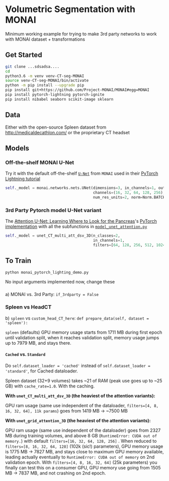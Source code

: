 # Volumetric Segmentation with MONAI

Minimum working example for trying to make 3rd party networks to work with MONAI dataset + transformations

## Get Started

```bash
git clone ...sdsadsa.... 
cd 
python3.6 -m venv venv-CT-seg-MONAI
source venv-CT-seg-MONAI/bin/activate
python -m pip install --upgrade pip
pip install git+https://github.com/Project-MONAI/MONAI#egg=MONAI
pip install pytorch-lightning pytorch-ignite
pip install nibabel seaborn scikit-image sklearn
```

## Data

Either with the open-source Spleen dataset from http://medicaldecathlon.com/ or the proprietary CT headset

## Models

### Off-the-shelf MONAI U-Net

Try it with the default off-the-shelf [`U-Net`](https://docs.monai.io/en/latest/_modules/monai/networks/nets/unet.html) from `MONAI` used in their [PyTorch Lightning tutorial](https://github.com/Project-MONAI/MONAI/blob/master/examples/notebooks/spleen_segmentation_3d_lightning.ipynb)

```python 
self._model = monai.networks.nets.UNet(dimensions=3, in_channels=1, out_channels=2,
                                       channels=(16, 32, 64, 128, 256), strides=(2, 2, 2, 2),
                                       num_res_units=2, norm=Norm.BATCH)
``` 

### 3rd Party Pytorch model U-Net variant

The [Attention U-Net: Learning Where to Look for the Pancreas](https://arxiv.org/abs/1804.03999)'s [PyTorch implementation](https://github.com/ozan-oktay/Attention-Gated-Networks/blob/master/models/networks/unet_CT_multi_att_dsv_3D.py) with all the subfunctions in [`model_unet_attention.py`](model_unet_attention.py)

```python 
self._model = unet_CT_multi_att_dsv_3D(n_classes=2,
                                       in_channels=1,
                                       filters=[64, 128, 256, 512, 1024]) # divided by scale = 4, equals the one above
``` 

## To Train

``` 
python monai_pytorch_lighting_demo.py 
```

No input arguments implemented now, change these 

###

a) MONAI vs. 3rd Party: `if_3rdparty = False`


### Spleen vs HeadCT

b) `spleen` vs `custom_head_CT_here`: `def prepare_data(self, dataset = 'spleen'):`

`spleen` (defaults) GPU memory usage starts from 1711 MB during first epoch until validation split, when it reaches validation split, memory usage jumps up to 7979 MB, and stays there.  

#### `Cached` vs. `Standard`

Do `self.dataset_loader = 'cached'` instead of `self.dataset_loader = 'standard'`, for Cached dataloader. 

Spleen dataset (32+9 volumes) takes ~21 of RAM (peak use goes up to ~25 GB) with `cache_rate=1.0`. With the caching.

**With `unet_CT_multi_att_dsv_3D` (the heaviest of the attention variants):**

GPU ram usage (same use independent of the dataloader, `filters=[4, 8, 16, 32, 64], 11k params`) goes from 1419 MB -> ~7500 MB

**With `unet_grid_attention_3D` (the heaviest of the attention variants):**

GPU ram usage (same use independent of the dataloader) goes from 2327 MB during training volumes, and above 8 GB (`RuntimeError: CUDA out of memory.`) with default `filters=[16, 32, 64, 128, 256]` . When reduced to `filters=[8, 16, 32, 64, 128]` (102k (sic!) parameters), GPU memory usage is 1775 MB -> 7827 MB, and stays close to maximum GPU memory available, leading actually eventually to `RuntimeError: CUDA out of memory` on 2nd validation epoch. With `filters=[4, 8, 16, 32, 64]` (25k parameters) you finally can test this on a consumer GPU, GPU memory use going from 1505 MB -> 7837 MB, and not crashing on 2nd epoch.

  



